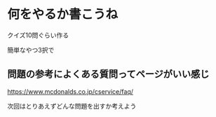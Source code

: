 # 何をやるか書こうね

クイズ10問ぐらい作る

簡単なやつ3択で

## 問題の参考によくある質問ってページがいい感じ

https://www.mcdonalds.co.jp/cservice/faq/

次回はとりあえずどんな問題を出すか考えよう
